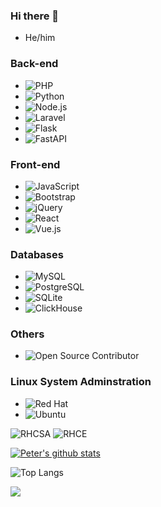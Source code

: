 ### Hi there 👋

- He/him

### Back-end

- ![PHP](https://img.shields.io/badge/php-%23777BB4.svg?style=for-the-badge&logo=php&logoColor=white)
- ![Python](https://img.shields.io/badge/python-3670A0?style=for-the-badge&logo=python&logoColor=ffdd54)
- ![Node.js](https://img.shields.io/badge/Node.js-43853D?style=for-the-badge&logo=node.js&logoColor=white)
- ![Laravel](https://img.shields.io/badge/laravel-%23FF2D20.svg?style=for-the-badge&logo=laravel&logoColor=white)
- ![Flask](https://img.shields.io/badge/flask-%23000.svg?style=for-the-badge&logo=flask&logoColor=white)
- ![FastAPI](https://img.shields.io/badge/FastAPI-005571?style=for-the-badge&logo=fastapi)

### Front-end

- ![JavaScript](https://img.shields.io/badge/javascript-%23323330.svg?style=for-the-badge&logo=javascript&logoColor=%23F7DF1E)
- ![Bootstrap](https://img.shields.io/badge/bootstrap-%23563D7C.svg?style=for-the-badge&logo=bootstrap&logoColor=white)
- ![jQuery](https://img.shields.io/badge/jquery-%230769AD.svg?style=for-the-badge&logo=jquery&logoColor=white)
- ![React](https://img.shields.io/badge/react-%2320232a.svg?style=for-the-badge&logo=react&logoColor=%2361DAFB)
- ![Vue.js](https://img.shields.io/badge/vuejs-%2335495e.svg?style=for-the-badge&logo=vuedotjs&logoColor=%234FC08D)

### Databases

- ![MySQL](https://img.shields.io/badge/MySQL-00000F?style=for-the-badge&logo=mysql&logoColor=white)
- ![PostgreSQL](https://img.shields.io/badge/PostgreSQL-316192?style=for-the-badge&logo=postgresql&logoColor=white)
- ![SQLite](https://img.shields.io/badge/SQLite-07405E?style=for-the-badge&logo=sqlite&logoColor=white)
- ![ClickHouse](https://img.shields.io/static/v1?style=for-the-badge&message=ClickHouse&color=222222&logo=ClickHouse&logoColor=FFCC01&label=)

### Others

- ![Open Source Contributor](https://img.shields.io/badge/open%20source%20contributor-239120?style=for-the-badge&logo=hand&logoColor=white)

### Linux System Adminstration

* ![Red Hat](https://img.shields.io/badge/Red%20Hat-EE0000?style=for-the-badge&logo=redhat&logoColor=white)
* ![Ubuntu](https://img.shields.io/badge/Ubuntu-E95420?style=for-the-badge&logo=ubuntu&logoColor=white)

<img alt="RHCSA" src="https://i.imgur.com/W8L1HG7.png" />
<img alt="RHCE" src="https://i.imgur.com/OLuhWjJ.png" />

[![Peter's github stats](https://github-readme-stats.vercel.app/api?username=peter279k)](https://github.com/anuraghazra/github-readme-stats)

![Top Langs](https://github-readme-stats.vercel.app/api/top-langs/?username=peter279k&layout=compact)

<p>
  <a href="#"><img src="https://github-readme-activity-graph.vercel.app/graph?username=peter279k&theme=react"></a>
</p>
